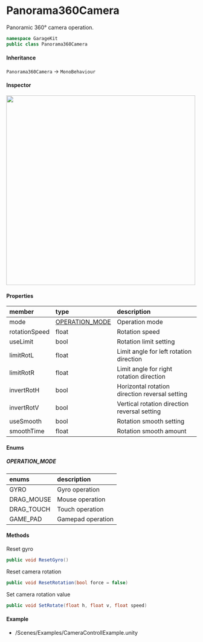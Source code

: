 # Panorama360Camera

Panoramic 360° camera operation.

```csharp
namespace GarageKit
public class Panorama360Camera
```

#### Inheritance

`Panorama360Camera` -> `MonoBehaviour`

#### Inspector

<img src="~/image/script_reference/panorama360camera_inspector.png" width="500px"/>

#### Properties

|member|type|description|
|:--|:--|:--|
|mode|[OPERATION_MODE](#operation_mode)|Operation mode|
|rotationSpeed|float|Rotation speed|
|useLimit|bool|Rotation limit setting|
|limitRotL|float|Limit angle for left rotation direction|
|limitRotR|float|Limit angle for right rotation direction|
|invertRotH|bool|Horizontal rotation direction reversal setting|
|invertRotV|bool|Vertical rotation direction reversal setting|
|useSmooth|bool|Rotation smooth setting|
|smoothTime|float|Rotation smooth amount|

#### Enums

##### __OPERATION_MODE__

|enums|description|
|:--|:--|
|GYRO|Gyro operation|
|DRAG_MOUSE|Mouse operation|
|DRAG_TOUCH|Touch operation|
|GAME_PAD|Gamepad operation|

#### Methods

Reset gyro
```csharp
public void ResetGyro()
```

Reset camera rotation
```csharp
public void ResetRotation(bool force = false)
```

Set camera rotation value
```csharp
public void SetRotate(float h, float v, float speed)
```

#### Example

- /Scenes/Examples/CameraControllExample.unity
